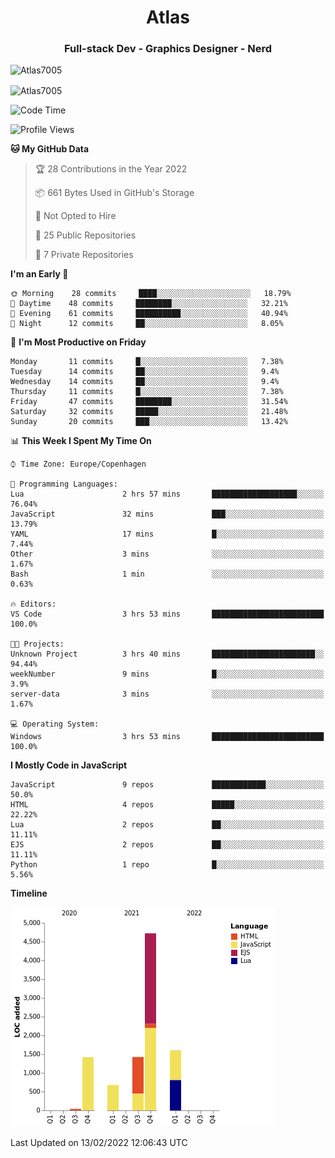 <h1 align="center">Atlas</h1>
<h3 align="center">Full-stack Dev - Graphics Designer - Nerd</h3>

<p align="left"> <img src="https://komarev.com/ghpvc/?username=Atlas7005&label=Profile%20views&color=0e75b6&style=flat" alt="Atlas7005" /> </p>

<p><img align="center" src="https://github-readme-stats.vercel.app/api/top-langs?username=Atlas7005&show_icons=true&locale=en&layout=compact" alt="Atlas7005" /></p>

<!--START_SECTION:waka-->
![Code Time](http://img.shields.io/badge/Code%20Time-468%20hrs%2013%20mins-blue)

![Profile Views](http://img.shields.io/badge/Profile%20Views-0-blue)

**🐱 My GitHub Data** 

> 🏆 28 Contributions in the Year 2022
 > 
> 📦 661 Bytes Used in GitHub's Storage 
 > 
> 🚫 Not Opted to Hire
 > 
> 📜 25 Public Repositories 
 > 
> 🔑 7 Private Repositories  
 > 
**I'm an Early 🐤** 

```text
🌞 Morning    28 commits     ████░░░░░░░░░░░░░░░░░░░░░   18.79% 
🌆 Daytime    48 commits     ████████░░░░░░░░░░░░░░░░░   32.21% 
🌃 Evening    61 commits     ██████████░░░░░░░░░░░░░░░   40.94% 
🌙 Night      12 commits     ██░░░░░░░░░░░░░░░░░░░░░░░   8.05%

```
📅 **I'm Most Productive on Friday** 

```text
Monday       11 commits     █░░░░░░░░░░░░░░░░░░░░░░░░   7.38% 
Tuesday      14 commits     ██░░░░░░░░░░░░░░░░░░░░░░░   9.4% 
Wednesday    14 commits     ██░░░░░░░░░░░░░░░░░░░░░░░   9.4% 
Thursday     11 commits     █░░░░░░░░░░░░░░░░░░░░░░░░   7.38% 
Friday       47 commits     ████████░░░░░░░░░░░░░░░░░   31.54% 
Saturday     32 commits     █████░░░░░░░░░░░░░░░░░░░░   21.48% 
Sunday       20 commits     ███░░░░░░░░░░░░░░░░░░░░░░   13.42%

```


📊 **This Week I Spent My Time On** 

```text
⌚︎ Time Zone: Europe/Copenhagen

💬 Programming Languages: 
Lua                      2 hrs 57 mins       ███████████████████░░░░░░   76.04% 
JavaScript               32 mins             ███░░░░░░░░░░░░░░░░░░░░░░   13.79% 
YAML                     17 mins             █░░░░░░░░░░░░░░░░░░░░░░░░   7.44% 
Other                    3 mins              ░░░░░░░░░░░░░░░░░░░░░░░░░   1.67% 
Bash                     1 min               ░░░░░░░░░░░░░░░░░░░░░░░░░   0.63%

🔥 Editors: 
VS Code                  3 hrs 53 mins       █████████████████████████   100.0%

🐱‍💻 Projects: 
Unknown Project          3 hrs 40 mins       ███████████████████████░░   94.44% 
weekNumber               9 mins              █░░░░░░░░░░░░░░░░░░░░░░░░   3.9% 
server-data              3 mins              ░░░░░░░░░░░░░░░░░░░░░░░░░   1.67%

💻 Operating System: 
Windows                  3 hrs 53 mins       █████████████████████████   100.0%

```

**I Mostly Code in JavaScript** 

```text
JavaScript               9 repos             ████████████░░░░░░░░░░░░░   50.0% 
HTML                     4 repos             █████░░░░░░░░░░░░░░░░░░░░   22.22% 
Lua                      2 repos             ██░░░░░░░░░░░░░░░░░░░░░░░   11.11% 
EJS                      2 repos             ██░░░░░░░░░░░░░░░░░░░░░░░   11.11% 
Python                   1 repo              █░░░░░░░░░░░░░░░░░░░░░░░░   5.56%

```


**Timeline**

![Chart not found](https://raw.githubusercontent.com/Atlas7005/Atlas7005/master/charts/bar_graph.png) 


 Last Updated on 13/02/2022 12:06:43 UTC
<!--END_SECTION:waka-->
